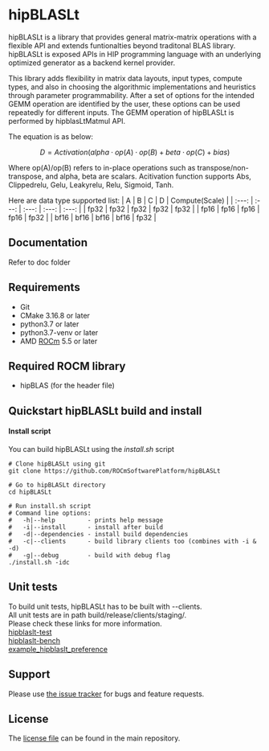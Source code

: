 # hipBLASLt
hipBLASLt is a library that provides general matrix-matrix operations with a flexible API and extends funtionalties beyond traditonal BLAS library. 
hipBLASLt is exposed APIs in HIP programming language with an underlying optimized generator as a backend kernel provider. 

This library adds flexibility in matrix data layouts, input types, compute types, and also in choosing the algorithmic implementations and heuristics through parameter programmability.
After a set of options for the intended GEMM operation are identified by the user, these options can be used repeatedly for different inputs.
The GEMM operation of hipBLASLt is performed by hipblasLtMatmul API.

The equation is as below:
```math
D = Activation(alpha \cdot op(A) \cdot op(B) + beta \cdot op(C) + bias)
```
Where op(A)/op(B) refers to in-place operations such as transpose/non-transpose, and alpha, beta are scalars.
Acitivation function supports Abs, Clippedrelu, Gelu, Leakyrelu, Relu, Sigmoid, Tanh.

Here are data type supported list:
| A | B | C | D | Compute(Scale) |
| :---: | :---: | :---: | :---: | :---: |
| fp32  | fp32  | fp32  | fp32  | fp32  |
| fp16  | fp16  | fp16  | fp16  | fp32  |
| bf16  | bf16  | bf16  | bf16  | fp32  |

## Documentation 
Refer to doc folder 

## Requirements
* Git
* CMake 3.16.8 or later
* python3.7 or later
* python3.7-venv or later
* AMD [ROCm] 5.5 or later

## Required ROCM library
* hipBLAS (for the header file)

## Quickstart hipBLASLt build and install

#### Install script
You can build hipBLASLt using the *install.sh* script
```
# Clone hipBLASLt using git
git clone https://github.com/ROCmSoftwarePlatform/hipBLASLt

# Go to hipBLASLt directory
cd hipBLASLt

# Run install.sh script
# Command line options:
#   -h|--help         - prints help message
#   -i|--install      - install after build
#   -d|--dependencies - install build dependencies
#   -c|--clients      - build library clients too (combines with -i & -d)
#   -g|--debug        - build with debug flag
./install.sh -idc
```

## Unit tests
To build unit tests, hipBLASLt has to be built with --clients.\
All unit tests are in path build/release/clients/staging/.\
Please check these links for more information.\
[hipblaslt-test](clients/gtest/README.md)\
[hipblaslt-bench](clients/benchmarks/README.md)\
[example_hipblaslt_preference](clients/samples/README.md)

## Support
Please use [the issue tracker][] for bugs and feature requests.

## License
The [license file][] can be found in the main repository.

[ROCm]: https://github.com/RadeonOpenCompute/ROCm
[HIP]: https://github.com/GPUOpen-ProfessionalCompute-Tools/HIP/
[GTest]: https://github.com/google/googletest
[the issue tracker]: TBD
[license file]: TBD
